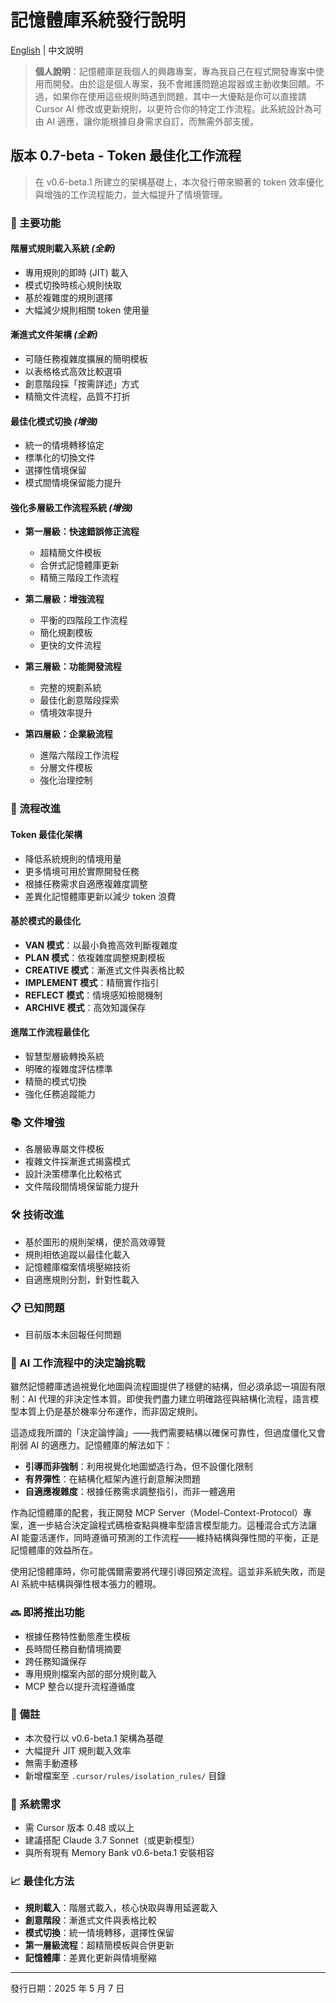 # 記憶體庫系統發行說明

[English](../RELEASE_NOTES.md) | 中文說明

> **個人說明**：記憶體庫是我個人的興趣專案，專為我自己在程式開發專案中使用而開發。由於這是個人專案，我不會維護問題追蹤器或主動收集回饋。不過，如果你在使用這些規則時遇到問題，其中一大優點是你可以直接請 Cursor AI 修改或更新規則，以更符合你的特定工作流程。此系統設計為可由 AI 適應，讓你能根據自身需求自訂，而無需外部支援。

## 版本 0.7-beta - Token 最佳化工作流程

> 在 v0.6-beta.1 所建立的架構基礎上，本次發行帶來顯著的 token 效率優化與增強的工作流程能力，並大幅提升了情境管理。

### 🌟 主要功能

#### 階層式規則載入系統 _(全新)_

- 專用規則的即時 (JIT) 載入
- 模式切換時核心規則快取
- 基於複雜度的規則選擇
- 大幅減少規則相關 token 使用量

#### 漸進式文件架構 _(全新)_

- 可隨任務複雜度擴展的簡明模板
- 以表格格式高效比較選項
- 創意階段採「按需詳述」方式
- 精簡文件流程，品質不打折

#### 最佳化模式切換 _(增強)_

- 統一的情境轉移協定
- 標準化的切換文件
- 選擇性情境保留
- 模式間情境保留能力提升

#### 強化多層級工作流程系統 _(增強)_

- **第一層級：快速錯誤修正流程**

  - 超精簡文件模板
  - 合併式記憶體庫更新
  - 精簡三階段工作流程

- **第二層級：增強流程**

  - 平衡的四階段工作流程
  - 簡化規劃模板
  - 更快的文件流程

- **第三層級：功能開發流程**

  - 完整的規劃系統
  - 最佳化創意階段探索
  - 情境效率提升

- **第四層級：企業級流程**
  - 進階六階段工作流程
  - 分層文件模板
  - 強化治理控制

### 🔄 流程改進

#### Token 最佳化架構

- 降低系統規則的情境用量
- 更多情境可用於實際開發任務
- 根據任務需求自適應複雜度調整
- 差異化記憶體庫更新以減少 token 浪費

#### 基於模式的最佳化

- **VAN 模式**：以最小負擔高效判斷複雜度
- **PLAN 模式**：依複雜度調整規劃模板
- **CREATIVE 模式**：漸進式文件與表格比較
- **IMPLEMENT 模式**：精簡實作指引
- **REFLECT 模式**：情境感知檢閱機制
- **ARCHIVE 模式**：高效知識保存

#### 進階工作流程最佳化

- 智慧型層級轉換系統
- 明確的複雜度評估標準
- 精簡的模式切換
- 強化任務追蹤能力

### 📚 文件增強

- 各層級專屬文件模板
- 複雜文件採漸進式揭露模式
- 設計決策標準化比較格式
- 文件階段間情境保留能力提升

### 🛠 技術改進

- 基於圖形的規則架構，便於高效導覽
- 規則相依追蹤以最佳化載入
- 記憶體庫檔案情境壓縮技術
- 自適應規則分割，針對性載入

### 📋 已知問題

- 目前版本未回報任何問題

### 🧠 AI 工作流程中的決定論挑戰

雖然記憶體庫透過視覺化地圖與流程圖提供了穩健的結構，但必須承認一項固有限制：AI 代理的非決定性本質。即使我們盡力建立明確路徑與結構化流程，語言模型本質上仍是基於機率分布運作，而非固定規則。

這造成我所謂的「決定論悖論」——我們需要結構以確保可靠性，但過度僵化又會削弱 AI 的適應力。記憶體庫的解法如下：

- **引導而非強制**：利用視覺化地圖塑造行為，但不設僵化限制
- **有界彈性**：在結構化框架內進行創意解決問題
- **自適應複雜度**：根據任務需求調整指引，而非一體適用

作為記憶體庫的配套，我正開發 MCP Server（Model-Context-Protocol）專案，進一步結合決定論程式碼檢查點與機率型語言模型能力。這種混合式方法讓 AI 能靈活運作，同時遵循可預測的工作流程——維持結構與彈性間的平衡，正是記憶體庫的效益所在。

使用記憶體庫時，你可能偶爾需要將代理引導回預定流程。這並非系統失敗，而是 AI 系統中結構與彈性根本張力的體現。

### 🔜 即將推出功能

- 根據任務特性動態產生模板
- 長時間任務自動情境摘要
- 跨任務知識保存
- 專用規則檔案內部的部分規則載入
- MCP 整合以提升流程遵循度

### 📝 備註

- 本次發行以 v0.6-beta.1 架構為基礎
- 大幅提升 JIT 規則載入效率
- 無需手動遷移
- 新增檔案至 `.cursor/rules/isolation_rules/` 目錄

### 🔧 系統需求

- 需 Cursor 版本 0.48 或以上
- 建議搭配 Claude 3.7 Sonnet（或更新模型）
- 與所有現有 Memory Bank v0.6-beta.1 安裝相容

### 📈 最佳化方法

- **規則載入**：階層式載入，核心快取與專用延遲載入
- **創意階段**：漸進式文件與表格比較
- **模式切換**：統一情境轉移，選擇性保留
- **第一層級流程**：超精簡模板與合併更新
- **記憶體庫**：差異化更新與情境壓縮

---

發行日期：2025 年 5 月 7 日
